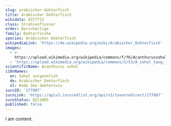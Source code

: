 ```yaml
---
slug: arabischer-doktorfisch
title: Arabischer Doktorfisch
wikidata: Q377713
class: Strahlenflosser
order: Barschartige
family: Doktorfische
species: Arabischer Doktorfisch
wikipediaLink: 'https://de.wikipedia.org/wiki/Arabischer_Doktorfisch'
images:
  - >-
    https://upload.wikimedia.org/wikipedia/commons/f/f6/Acanthurussohal-ArabischerDoktor.jpg
  - 'https://upload.wikimedia.org/wikipedia/commons/5/53/A_sohal_tang.jpg'
scientificName: Acanthurus sohal
i18nNames:
  en: Sohal surgeonfish
  de: Arabischer Doktorfisch
  nl: Rode Zee doktersvis
iucnID: '177987'
iucnLink: 'https://apiv3.iucnredlist.org/api/v3/taxonredirect/177987'
iucnStatus: Q211005
published: false
---
```


I am content.
